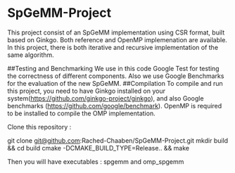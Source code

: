 # SpGeMM-Project
This project consist of an SpGeMM implementation using CSR format, built based on Ginkgo. Both reference and OpenMP implemenation are available.
In this project, there is both iterative and recursive implementation of the same algorithm. 

##Testing and Benchmarking
We use in this code Google Test for testing the correctness of different components.
Also we use Google Benchmarks for the evaluation of the new SpGeMM.
##Compilation 
To compile and run this project, you need to have Ginkgo installed on your system(https://github.com/ginkgo-project/ginkgo), and also Google benchmarks (https://github.com/google/benchmark). OpenMP is required to be installed to compile the OMP implementation. 

Clone this repository :

git clone git@github.com:Rached-Chaaben/SpGeMM-Project.git
mkdir build && cd build 
cmake -DCMAKE_BUILD_TYPE=Release.. && make

Then you will have executables : spgemm and omp_spgemm 
